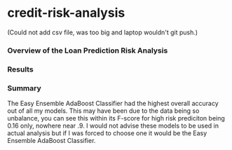 # credit-risk-analysis

(Could not add csv file, was too big and laptop wouldn't git push.)


### Overview of the Loan Prediction Risk Analysis



### Results



### Summary

The Easy Ensemble AdaBoost Classifier had the highest overall accuracy out of all my models. This may have been due to the data being so unbalance, you can see this within its F-score for high risk prediciton being 0.16 only, nowhere near .9. I would not advise these models to be used in actual analysis but if I was forced to choose one it would be the Easy Ensemble AdaBoost Classifier.
